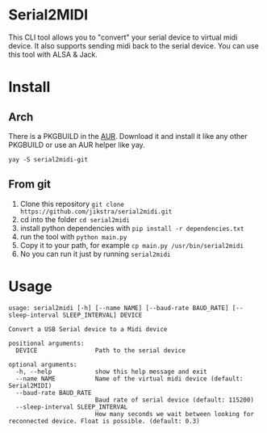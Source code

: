 # Serial2MIDI

This CLI tool allows you to "convert" your serial device to virtual midi device. It also supports sending midi back to the serial device.
You can use this tool with ALSA & Jack.


# Install

## Arch

There is a PKGBUILD in the [AUR](https://aur.archlinux.org/packages/serial2midi-git/). Download it and install it like any other PKGBUILD or use an AUR helper like yay.

`yay -S serial2midi-git`

## From git

1. Clone this repository `git clone https://github.com/jikstra/serial2midi.git`
2. cd into the folder `cd serial2midi`
3. install python dependencies with `pip install -r dependencies.txt`
4. run the tool with `python main.py`
5. Copy it to your path, for example `cp main.py /usr/bin/serial2midi`
6. No you can run it just by running `serial2midi`

# Usage
```
usage: serial2midi [-h] [--name NAME] [--baud-rate BAUD_RATE] [--sleep-interval SLEEP_INTERVAL] DEVICE

Convert a USB Serial device to a Midi device

positional arguments:
  DEVICE                Path to the serial device

optional arguments:
  -h, --help            show this help message and exit
  --name NAME           Name of the virtual midi device (default: Serial2MIDI)
  --baud-rate BAUD_RATE
                        Baud rate of serial device (default: 115200)
  --sleep-interval SLEEP_INTERVAL
                        How many seconds we wait between looking for reconnected device. Float is possible. (default: 0.3)
```



